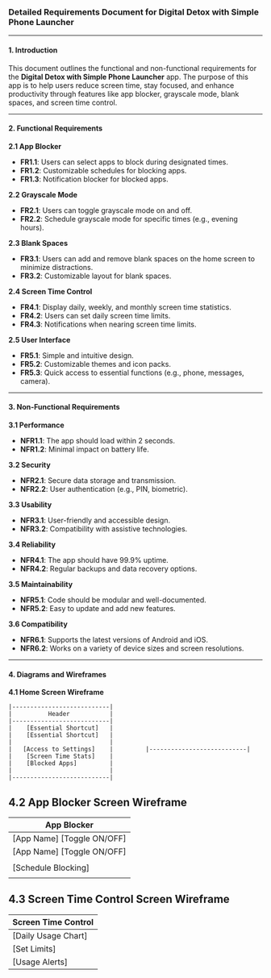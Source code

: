 ### Detailed Requirements Document for Digital Detox with Simple Phone Launcher

---

#### 1. Introduction
This document outlines the functional and non-functional requirements for the **Digital Detox with Simple Phone Launcher** app. The purpose of this app is to help users reduce screen time, stay focused, and enhance productivity through features like app blocker, grayscale mode, blank spaces, and screen time control.

---

#### 2. Functional Requirements

**2.1 App Blocker**
- **FR1.1**: Users can select apps to block during designated times.
- **FR1.2**: Customizable schedules for blocking apps.
- **FR1.3**: Notification blocker for blocked apps.

**2.2 Grayscale Mode**
- **FR2.1**: Users can toggle grayscale mode on and off.
- **FR2.2**: Schedule grayscale mode for specific times (e.g., evening hours).

**2.3 Blank Spaces**
- **FR3.1**: Users can add and remove blank spaces on the home screen to minimize distractions.
- **FR3.2**: Customizable layout for blank spaces.

**2.4 Screen Time Control**
- **FR4.1**: Display daily, weekly, and monthly screen time statistics.
- **FR4.2**: Users can set daily screen time limits.
- **FR4.3**: Notifications when nearing screen time limits.

**2.5 User Interface**
- **FR5.1**: Simple and intuitive design.
- **FR5.2**: Customizable themes and icon packs.
- **FR5.3**: Quick access to essential functions (e.g., phone, messages, camera).

---

#### 3. Non-Functional Requirements

**3.1 Performance**
- **NFR1.1**: The app should load within 2 seconds.
- **NFR1.2**: Minimal impact on battery life.

**3.2 Security**
- **NFR2.1**: Secure data storage and transmission.
- **NFR2.2**: User authentication (e.g., PIN, biometric).

**3.3 Usability**
- **NFR3.1**: User-friendly and accessible design.
- **NFR3.2**: Compatibility with assistive technologies.

**3.4 Reliability**
- **NFR4.1**: The app should have 99.9% uptime.
- **NFR4.2**: Regular backups and data recovery options.

**3.5 Maintainability**
- **NFR5.1**: Code should be modular and well-documented.
- **NFR5.2**: Easy to update and add new features.

**3.6 Compatibility**
- **NFR6.1**: Supports the latest versions of Android and iOS.
- **NFR6.2**: Works on a variety of device sizes and screen resolutions.

---

#### 4. Diagrams and Wireframes

**4.1 Home Screen Wireframe**
 
    |---------------------------|
    |          Header           |
    |---------------------------|
    |    [Essential Shortcut]   |
    |    [Essential Shortcut]   |
    |                           |
    |   [Access to Settings]    |         |---------------------------|
    |    [Screen Time Stats]    |
    |    [Blocked Apps]         |
    |                           |
    |---------------------------|
  
**4.2 App Blocker Screen Wireframe**
 ----------------------------
| App Blocker                |
|----------------------------|
| [App Name]  [Toggle ON/OFF]|
| [App Name]  [Toggle ON/OFF]|
|                            |  
| [Schedule Blocking]        |
|                            |
  
**4.3 Screen Time Control Screen Wireframe**
-----------------------------
|    Screen Time Control    |
|---------------------------|
| [Daily Usage Chart]       |
| [Set Limits]              |
| [Usage Alerts]            |
